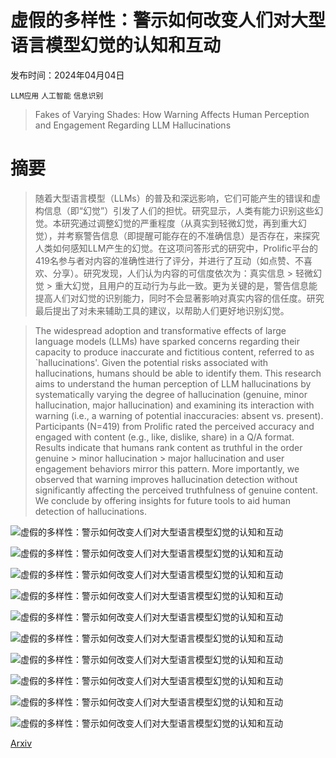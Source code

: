 # 虚假的多样性：警示如何改变人们对大型语言模型幻觉的认知和互动

发布时间：2024年04月04日

`LLM应用` `人工智能` `信息识别`

> Fakes of Varying Shades: How Warning Affects Human Perception and Engagement Regarding LLM Hallucinations

# 摘要

> 随着大型语言模型（LLMs）的普及和深远影响，它们可能产生的错误和虚构信息（即“幻觉”）引发了人们的担忧。研究显示，人类有能力识别这些幻觉。本研究通过调整幻觉的严重程度（从真实到轻微幻觉，再到重大幻觉），并考察警告信息（即提醒可能存在的不准确信息）是否存在，来探究人类如何感知LLM产生的幻觉。在这项问答形式的研究中，Prolific平台的419名参与者对内容的准确性进行了评分，并进行了互动（如点赞、不喜欢、分享）。研究发现，人们认为内容的可信度依次为：真实信息 > 轻微幻觉 > 重大幻觉，且用户的互动行为与此一致。更为关键的是，警告信息能提高人们对幻觉的识别能力，同时不会显著影响对真实内容的信任度。研究最后提出了对未来辅助工具的建议，以帮助人们更好地识别幻觉。

> The widespread adoption and transformative effects of large language models (LLMs) have sparked concerns regarding their capacity to produce inaccurate and fictitious content, referred to as `hallucinations'. Given the potential risks associated with hallucinations, humans should be able to identify them. This research aims to understand the human perception of LLM hallucinations by systematically varying the degree of hallucination (genuine, minor hallucination, major hallucination) and examining its interaction with warning (i.e., a warning of potential inaccuracies: absent vs. present). Participants (N=419) from Prolific rated the perceived accuracy and engaged with content (e.g., like, dislike, share) in a Q/A format. Results indicate that humans rank content as truthful in the order genuine > minor hallucination > major hallucination and user engagement behaviors mirror this pattern. More importantly, we observed that warning improves hallucination detection without significantly affecting the perceived truthfulness of genuine content. We conclude by offering insights for future tools to aid human detection of hallucinations.

![虚假的多样性：警示如何改变人们对大型语言模型幻觉的认知和互动](../../../paper_images/2404.03745/x1.png)

![虚假的多样性：警示如何改变人们对大型语言模型幻觉的认知和互动](../../../paper_images/2404.03745/x2.png)

![虚假的多样性：警示如何改变人们对大型语言模型幻觉的认知和互动](../../../paper_images/2404.03745/x3.png)

![虚假的多样性：警示如何改变人们对大型语言模型幻觉的认知和互动](../../../paper_images/2404.03745/perceived_final.png)

![虚假的多样性：警示如何改变人们对大型语言模型幻觉的认知和互动](../../../paper_images/2404.03745/like_final.png)

![虚假的多样性：警示如何改变人们对大型语言模型幻觉的认知和互动](../../../paper_images/2404.03745/dislike_final.png)

![虚假的多样性：警示如何改变人们对大型语言模型幻觉的认知和互动](../../../paper_images/2404.03745/share_final.png)

![虚假的多样性：警示如何改变人们对大型语言模型幻觉的认知和互动](../../../paper_images/2404.03745/x4.png)

![虚假的多样性：警示如何改变人们对大型语言模型幻觉的认知和互动](../../../paper_images/2404.03745/engagement_final.png)

![虚假的多样性：警示如何改变人们对大型语言模型幻觉的认知和互动](../../../paper_images/2404.03745/preference_final.png)

[Arxiv](https://arxiv.org/abs/2404.03745)